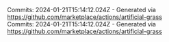 Commits: 2024-01-21T15:14:12.024Z - Generated via https://github.com/marketplace/actions/artificial-grass
<br>
Commits: 2024-01-21T15:14:12.024Z - Generated via https://github.com/marketplace/actions/artificial-grass
<br>

